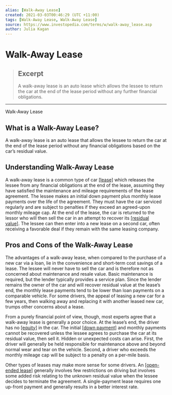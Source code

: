 ```yaml
---
alias: [Walk-Away Lease]
created: 2021-03-03T00:46:29 (UTC +11:00)
tags: [Walk-Away Lease, Walk-Away Lease]
source: https://www.investopedia.com/terms/w/walk-away_lease.asp
author: Julia Kagan
---
```


# Walk-Away Lease

> ## Excerpt
> A walk-away lease is an auto lease which allows the lessee to return the car at the end of the lease period without any further financial obligations.

---

Walk-Away Lease
## What is a Walk-Away Lease?

A walk-away lease is an auto lease that allows the lessee to return the car at the end of the lease period without any financial obligations based on the car’s residual value.

## Understanding Walk-Away Lease

A walk-away lease is a common type of car [[lease]](https://www.investopedia.com/terms/l/lease.asp) which releases the lessee from any financial obligations at the end of the lease, assuming they have satisfied the maintenance and mileage requirements of the lease agreement. The lessee makes an initial down payment plus monthly lease payments over the life of the agreement. They must have the car serviced regularly and are subject to penalties if they exceed an agreed-upon monthly mileage cap. At the end of the lease, the car is returned to the lessor who will then sell the car in an attempt to recover its [[residual value]](https://www.investopedia.com/terms/r/residual-value.asp). The lessee can then enter into a new lease on a second car, often receiving a favorable deal if they remain with the same leasing company.

## Pros and Cons of the Walk-Away Lease

The advantages of a walk-away lease, when compared to the purchase of a new car via a loan, lie in the convenience and short-term cost savings of a lease. The lessee will never have to sell the car and is therefore not as concerned about maintenance and resale value. Basic maintenance is required, but the lender typically provides a service plan. Since the lender remains the owner of the car and will recover residual value at the lease’s end, the monthly lease payments tend to be lower than loan payments on a comparable vehicle. For some drivers, the appeal of leasing a new car for a few years, then walking away and replacing it with another leased new car, trumps other concerns about a lease.

From a purely financial point of view, though, most experts agree that a walk-away lease is generally a poor choice. At the lease’s end, the driver has no [[equity]](https://www.investopedia.com/terms/e/equity.asp) in the car. The initial [[down payment]](https://www.investopedia.com/terms/d/down_payment.asp) and monthly payments cannot be recovered unless the lessee agrees to purchase the car at its residual value, then sell it. Hidden or unexpected costs can arise. First, the driver will generally be held responsible for maintenance above and beyond normal wear and tear on the vehicle. Second, a driver who exceeds the monthly mileage cap will be subject to a penalty on a per-mile basis.

Other types of leases may make more sense for some drivers. An [[open-ended lease]](https://www.investopedia.com/terms/o/open-endlease.asp) generally involves few restrictions on driving but involves some added risk relating to the unknown residual value when the lessee decides to terminate the agreement. A single-payment lease requires one up-front payment and generally results in a better interest rate.
